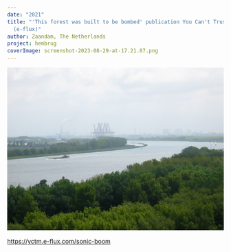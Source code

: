 ```yaml
---
date: "2021"
title: "'This forest was built to be bombed' publication You Can't Trust Music
  (e-flux)"
author: Zaandam, The Netherlands
project: hembrug
coverImage: screenshot-2023-08-29-at-17.21.07.png
---
```

![](canal.jpeg)

https://yctm.e-flux.com/sonic-boom